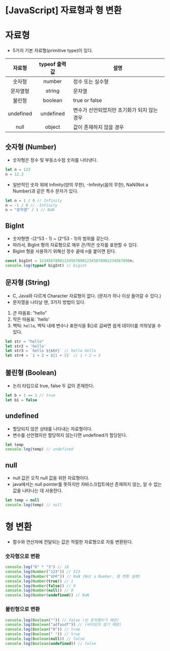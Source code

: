 # [JavaScript] 자료형과 형 변환

# 자료형
- 5가지 기본 자료형(primitive type)이 있다.

|자료형|typeof 출력값|설명|
|:---:|:---:|---|
|숫자형|number|정수 또는 실수형|
|문자열형|string|문자열|
|불린형|boolean|true or false|
|undefined|undefined|변수가 선언되었지만 초기화가 되지 않는 경우|
|null|object|값이 존재하지 않을 경우|

## 숫자형 (Number)
- 숫자형은 정수 및 부동소수점 숫자를 나타낸다.
```javascript
let n = 123
n = 12.3
```

- 일반적인 숫자 외에 Infinity(양의 무한), -Infinity(음의 무한), NaN(Not a Number)과 같은 특수 문자가 있다.
```javascript
let n = 1 / 0 // Infinity
n = -1 / 0 // -Infinity
n = "문자열" / 1 // NaN
```

## BigInt
- 숫자형엔 -(2^53 - 1) ~ (2^53 - 1)의  범위를 갖는다.
- 따라서, BigInt 형의 자료형으로 매우 큰/작은 숫자를 표현할 수 있다.
- BigInt 형을 사용하기 위해선 정수 끝에 n을 붙이면 된다.

```javascript
const bigInt = 1234567890123456789012345678901234567890n;
console.log(typeof bigInt) // bigint
```


## 문자형 (String)
- C, Java와 다르게 Character 자료형이 없다. (문자가 하나 이상 들어갈 수 있다.)
- 문자열을 나타날 땐, 3가지 방법이 있다.
1. 큰 따옴표: "hello"
2. 작은 따옴표: 'hello'
3. 백틱: `hello`, 백틱 내에 변수나 표현식을 ${}로 감싸면 쉽게 데이터를 끼워넣을 수 있다.

```javascript
let str = "hello"
let str2 = 'hello'
let str3 = `hello ${str}` // hello hello
let str4 = `1 + 2 = ${1 + 2}` // 1 + 2 = 3
```

## 불린형 (Boolean)
- 논리 타입으로 true, false 두 값이 존재한다.
```javascript
let b = 1 == 1 // true
let b1 = false
```

## undefined
- 할당되지 않은 상태를 나타내는 자료형이다.
- 변수를 선언했지만 할당하지 않는다면 undefined가 할당된다.
```javascript
let temp
console.log(temp) // undefined
```

## null
- null 값은 오직 null 값을 위한 자료형이다.
- java에서는 null pointer를 뜻하지만 자바스크립트에선 존재하지 않는, 알 수 없는 값을 나타나는 데 사용한다.
```javascript
let temp = null
console.log(temp) // null
```

# 형 변환
- 함수와 연산자에 전달되는 값은 적절한 자료형으로 자동 변환된다.

### 숫자형으로 변환
```javascript
console.log("6" * "3") // 18
console.log(Number("123")) // 123
console.log(Number("넘버")) // NaN (Not a Number, 형 변환 실패)
console.log(Number(true)) // 1
console.log(Number(false)) // 0
console.log(Number(null)) // 0
console.log(Number(undefined)) // NaN
```

### 불린형으로 변환
```javascript
console.log(Boolean("")) // false (빈 문자열이기 때문)
console.log(Boolean("adfasdf")) // (비어있지 않기 때문)
console.log(Boolean("0")) // true
console.log(Boolean(" ")) // true
console.log(Boolean(null)) // false
console.log(Boolean(undefined)) // false
```
